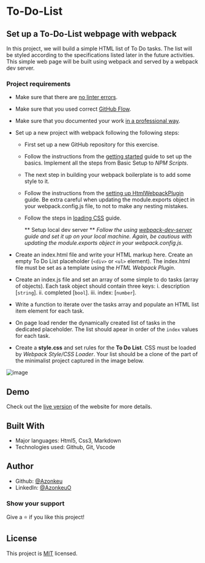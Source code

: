 # To-Do-List

## Set up a To-Do-List webpage with webpack

In this project, we will build a simple HTML list of To Do tasks. The list will be styled according to the specifications listed later in the future activities. This simple web page will be built using webpack and served by a webpack dev server.

### Project requirements

 - Make sure that there are [no linter errors](https://github.com/microverseinc/linters-config).
 - Make sure that you used correct [GitHub Flow](https://github.com/microverseinc/curriculum-transversal-skills/blob/main/git-github/articles/github_flow.md).
 - Make sure that you documented your work [in a professional way](https://github.com/microverseinc/curriculum-transversal-skills/blob/main/documentation/articles/professional_repo_rules.md).
 - Set up a new project with webpack following the following steps:
      - First set up a new GitHub repository for this exercise.
      - Follow the instructions from the [getting started](https://webpack.js.org/guides/getting-started/#basic-setup) guide to set up the basics. Implement all the steps from Basic Setup to *NPM Scripts*.
      - The next step in building your webpack boilerplate is to add some style to it. 
      -  Follow the instructions from the [setting up HtmlWebpackPlugin](https://webpack.js.org/guides/output-management/#setting-up-htmlwebpackplugin) guide. Be extra careful when updating the module.exports object in your webpack.config.js file, to not to make any nesting mistakes.
      - Follow the steps in [loading CSS](https://webpack.js.org/guides/asset-management/#loading-css) guide.
  

         ** Setup local dev server **
      *Follow the using [webpack-dev-server](https://webpack.js.org/guides/development/#using-webpack-dev-server) guide and set it up on your local machine. Again, be cautious with updating the module.exports object in your webpack.config.js.*
  
 - Create an index.html file and write your HTML markup here. Create an empty To Do List placeholder (`<div>` or `<ul>` element). The index.html file must be set as a template using the *HTML Webpack Plugin*.
 - Create an index.js file and set an array of some simple to do tasks (array of objects). Each task object should contain three keys:
         i. description [`string`].
         ii. completed [`bool`].
         iii. index: [`number`].

 - Write a function to iterate over the tasks array and populate an HTML list item element for each task.
 - On page load render the dynamically created list of tasks in the dedicated placeholder. The list should apear in order of the `index` values for each task.
 - Create a **style.css** and set rules for the **To Do List**. CSS must be loaded by *Webpack Style/CSS Loader*. Your list should be a clone of the part of the minimalist project captured in the image below.

 
 
 ![image](https://camo.githubusercontent.com/d04bee7a5b8f62cc6655dbec65c4d14583e4d78d0c434ddc070f6881bb9568fc/68747470733a2f2f696d672e796f75747562652e636f6d2f76692f416355642d5f596a6a71672f302e6a7067)

## Demo

Check out the [live version](https://azonkeu.github.io/To-Do-List/) of the website for more details.

 ## Built With

  - Major languages: Html5, Css3, Markdown
  - Technologies used: Github, Git, Vscode
  
 ## Author
  - Github: [@Azonkeu](https://github.com/Azonkeu)
  - LinkedIn: [@AzonkeuO](https://www.linkedin.com/in/azonkeu-ornela-88a14b172/)

 ### Show your support

  Give a ⭐️ if you like this project!

 ## License

 This project is [MIT](https://github.com/Azonkeu/To-Do-List/blob/main/LICENSE) licensed.
